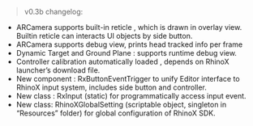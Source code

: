 > v0.3b changelog:

- ARCamera supports built-in reticle , which is drawn in overlay view. Builtin reticle can interacts UI objects by side button.
- ARCamera supports debug view, prints head tracked info per frame 
- Dynamic Target and Ground Plane : supports runtime debug view.
- Controller calibration automatically loaded , depends on RhinoX launcher’s download file.
- New component : RxButtonEventTrigger to unify Editor interface to RhinoX input system, includes side button and controller.
- New class : RxInput (static) for programmatically access input event.
- New class: RhinoXGlobalSetting (scriptable object, singleton in “Resources” folder) for global configuration of RhinoX SDK.
